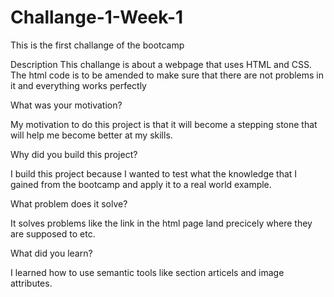 # Challange-1-Week-1
This is the first challange of the bootcamp

Description
This challange is about a webpage that uses HTML and CSS. The html code is to be amended to make sure that there are not problems in it and everything works perfectly

What was your motivation?

My motivation to do this project is that it will become a stepping stone that will help me become better at my skills.

Why did you build this project?

I build this project because I wanted to test what the knowledge that I gained from the bootcamp and apply it to a real world example.

What problem does it solve?

It solves problems like the link in the html page land precicely where they are supposed to etc.

What did you learn?

I learned how to use semantic tools like section articels and image attributes.
